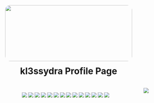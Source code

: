 <p align="center">
<img src="https://24.media.tumblr.com/a75cd7561ad5a1bead5365a1412dc30a/tumblr_msktsqpTDV1rkoqaeo1_400.gif" style="border-radius: 16px; padding-bottom: 0px" width="400" height="176" >
</p>
<h1 align="center" style="padding-top:0px; margin-top: 0px; ">kl3ssydra Profile Page</h1>

<br>

<img align="right" src="https://github-readme-stats.vercel.app/api?username=kl3ssydra&count_private=true&bg_color=30,6743e9,bd43e9&title_color=fff&text_color=fff">
<p align="center">
    
<a href="https://www.java.com/" style="text-decoration: none;">
    <img src="https://img.shields.io/badge/Java-ED8B00?style=for-the-badge&logo=java&logoColor=white" />
</a>

<a href="https://www.php.net/" style="text-decoration: none;">
    <img src="https://img.shields.io/badge/PHP-777BB4?style=for-the-badge&logo=php&logoColor=white" />
</a> 

<a href="https://www.javascript.com/" style="text-decoration: none;">
    <img src="https://img.shields.io/badge/javascript-b8920d?style=for-the-badge&logo=javascript&logoColor=white" />
</a>

<a href="https://www.python.org/" style="text-decoration: none;">
    <img src="https://img.shields.io/badge/Python-3776AB?style=for-the-badge&logo=python&logoColor=white" />
</a>

<a href="https://docs.microsoft.com/it-it/dotnet/csharp/" style="text-decoration: none;">
    <img src="https://img.shields.io/badge/C%23-239120?style=for-the-badge&logo=c-sharp&logoColor=white" />
</a>

<a href="https://www.lua.org" style="text-decoration: none;">
    <img src="https://img.shields.io/badge/Lua-2C2D72?style=for-the-badge&logo=lua&logoColor=white" />
</a>    
    
<a href="https://google.com" style="text-decoration: none;">
    <img src="https://img.shields.io/badge/React-20232A?style=for-the-badge&logo=react&logoColor=61DAFB" />
</a>

<a href="https://vuejs.org" style="text-decoration: none;">
    <img src="https://img.shields.io/badge/Vue.js-35495E?style=for-the-badge&logo=vue.js&logoColor=4FC08D" />
</a>

<a href="https://jquery.com" style="text-decoration: none;">
    <img src="https://img.shields.io/badge/jQuery-0769AD?style=for-the-badge&logo=jquery&logoColor=white" />
</a>

<a href="https://www.mongodb.com/" style="text-decoration: none;">
    <img src="https://img.shields.io/badge/MongoDB-4EA94B?style=for-the-badge&logo=mongodb&logoColor=white" />
</a>

<a href="https://flask.palletsprojects.com/en/2.1.x/" style="text-decoration: none;">
    <img src="https://img.shields.io/badge/Flask-000000?style=for-the-badge&logo=flask&logoColor=white" />
</a>

<a href="https://nodejs.org/it/" style="text-decoration: none;">
    <img src="https://img.shields.io/badge/Node.js-43853D?style=for-the-badge&logo=node.js&logoColor=white" />
</a>

<a href="https://www.w3schools.com/css/" style="text-decoration: none;">
    <img src="https://img.shields.io/badge/CSS3-1572B6?style=for-the-badge&logo=css3&logoColor=white" />
</a>

<a href="https://www.html.it" style="text-decoration: none;">
    <img src="https://img.shields.io/badge/HTML5-E34F26?style=for-the-badge&logo=html5&logoColor=white" />
</a>
    
<br>
<br>    
<br>
<br>
<br> 
    
<p align="center" href="https://discord.gg/onlp" align="center">
    <img alt="" src=https://lanyard.cnrad.dev/api/776077071515516928/>
</p>

<br>
<br>
<br> 
